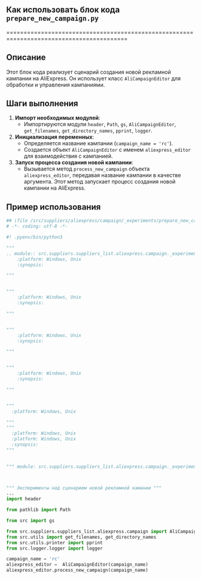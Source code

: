 ## Как использовать блок кода `prepare_new_campaign.py`
=========================================================================================

Описание
-------------------------
Этот блок кода реализует сценарий создания новой рекламной кампании на AliExpress. Он использует класс `AliCampaignEditor` для обработки и управления кампаниями.

Шаги выполнения
-------------------------
1. **Импорт необходимых модулей**:
   - Импортируются модули `header`, `Path`, `gs`, `AliCampaignEditor`, `get_filenames`, `get_directory_names`, `pprint`, `logger`.
2. **Инициализация переменных**:
   - Определяется название кампании (`campaign_name = 'rc'`).
   - Создается объект `AliCampaignEditor` с именем `aliexpress_editor` для взаимодействия с кампанией.
3. **Запуск процесса создания новой кампании**:
   - Вызывается метод `process_new_campaign` объекта `aliexpress_editor`, передавая название кампании в качестве аргумента. Этот метод запускает процесс создания новой кампании на AliExpress.

Пример использования
-------------------------

```python
## \file /src/suppliers/aliexpress/campaign/_experiments/prepare_new_campaign.py
# -*- coding: utf-8 -*-

#! .pyenv/bin/python3

"""
.. module:: src.suppliers.suppliers_list.aliexpress.campaign._experiments 
    :platform: Windows, Unix
    :synopsis:

"""


"""
    :platform: Windows, Unix
    :synopsis:

"""


"""
    :platform: Windows, Unix
    :synopsis:

"""


"""
    :platform: Windows, Unix
    :synopsis:

"""


"""
  :platform: Windows, Unix

"""
"""
  :platform: Windows, Unix
  :platform: Windows, Unix
  :synopsis:
"""
  

""" module: src.suppliers.suppliers_list.aliexpress.campaign._experiments """



""" Эксперименты над сценарием новой рекламной камании """
...
import header

from pathlib import Path

from src import gs

from src.suppliers.suppliers_list.aliexpress.campaign import AliCampaignEditor
from src.utils import get_filenames, get_directory_names
from src.utils.printer import pprint
from src.logger.logger import logger

campaign_name = 'rc'
aliexpress_editor =  AliCampaignEditor(campaign_name)
aliexpress_editor.process_new_campaign(campaign_name)
```